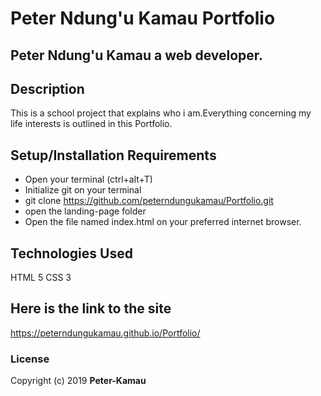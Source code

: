 # Peter Ndung'u Kamau Portfolio
## Peter Ndung'u Kamau a web developer.
## Description
This is a school project that explains who i am.Everything concerning my life interests is outlined in this Portfolio. 
## Setup/Installation Requirements
* Open your terminal (ctrl+alt+T)
* Initialize git on your terminal
* git clone https://github.com/peterndungukamau/Portfolio.git
* open the landing-page folder
* Open the file named index.html on your preferred internet browser.
## Technologies Used
HTML 5
CSS 3
## Here is the link to the site
https://peterndungukamau.github.io/Portfolio/
### License
Copyright (c) 2019 **Peter-Kamau**
